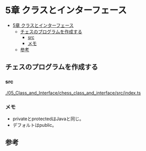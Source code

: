 # 5章 クラスとインターフェース

- [5章 クラスとインターフェース](#5章-クラスとインターフェース)
  - [チェスのプログラムを作成する](#チェスのプログラムを作成する)
    - [src](#src)
    - [メモ](#メモ)
  - [参考](#参考)

## チェスのプログラムを作成する

### src

[./05_Class_and_Interface/chess_class_and_interface/src/index.ts](./05_Class_and_Interface/chess_class_and_interface/src/index.ts)

### メモ

- privateとprotectedはJavaと同じ。
- デフォルトはpublic。

## 参考

